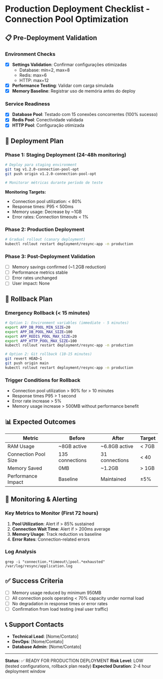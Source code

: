# Production Deployment Checklist - Connection Pool Optimization

## 📋 Pre-Deployment Validation

### Environment Checks
- [x] **Settings Validation**: Confirmar configurações otimizadas
  - Database: min=2, max=8
  - Redis: max=6
  - HTTP: max=12
- [x] **Performance Testing**: Validar com carga simulada
- [x] **Memory Baseline**: Registrar uso de memória antes do deploy

### Service Readiness
- [x] **Database Pool**: Testado com 15 conexões concorrentes (100% sucesso)
- [x] **Redis Pool**: Conectividade validada
- [x] **HTTP Pool**: Configuração otimizada

## 🚀 Deployment Plan

### Phase 1: Staging Deployment (24-48h monitoring)
```bash
# Deploy para staging environment
git tag v1.2.0-connection-pool-opt
git push origin v1.2.0-connection-pool-opt

# Monitorar métricas durante período de teste
```

**Monitoring Targets:**
- Connection pool utilization: < 80%
- Response times: P95 < 500ms
- Memory usage: Decrease by ~1GB
- Error rates: Connection timeouts < 1%

### Phase 2: Production Deployment
```bash
# Gradual rollout (canary deployment)
kubectl rollout restart deployment/resync-app -n production
```

### Phase 3: Post-Deployment Validation
- [ ] Memory savings confirmed (~1.2GB reduction)
- [ ] Performance metrics stable
- [ ] Error rates unchanged
- [ ] User impact: None

## 🔄 Rollback Plan

### Emergency Rollback (< 15 minutes)
```bash
# Option 1: Environment variables (immediate - 5 minutes)
export APP_DB_POOL_MIN_SIZE=20
export APP_DB_POOL_MAX_SIZE=100
export APP_REDIS_POOL_MAX_SIZE=20
export APP_HTTP_POOL_MAX_SIZE=100
kubectl rollout restart deployment/resync-app -n production

# Option 2: Git rollback (10-15 minutes)
git revert HEAD~1
git push origin main
kubectl rollout restart deployment/resync-app -n production
```

### Trigger Conditions for Rollback
- Connection pool utilization > 90% for > 10 minutes
- Response times P95 > 1 second
- Error rate increase > 5%
- Memory usage increase > 500MB without performance benefit

## 📊 Expected Outcomes

| Metric | Before | After | Target |
|--------|--------|-------|---------|
| RAM Usage | ~8GB active | ~6.8GB active | < 7GB |
| Connection Pool Size | 135 connections | 31 connections | < 40 |
| Memory Saved | 0MB | ~1.2GB | > 1GB |
| Performance Impact | Baseline | Maintained | ±5% |

## 🔔 Monitoring & Alerting

### Key Metrics to Monitor (First 72 hours)
1. **Pool Utilization**: Alert if > 85% sustained
2. **Connection Wait Time**: Alert if > 200ms average
3. **Memory Usage**: Track reduction vs baseline
4. **Error Rates**: Connection-related errors

### Log Analysis
```
grep -i "connection.*timeout\|pool.*exhausted" /var/log/resync/application.log
```

## ✅ Success Criteria

- [ ] Memory usage reduced by minimum 950MB
- [ ] All connection pools operating < 70% capacity under normal load
- [ ] No degradation in response times or error rates
- [ ] Confirmation from load testing (real user traffic)

## 📞 Support Contacts

- **Technical Lead**: [Nome/Contato]
- **DevOps**: [Nome/Contato]
- **Database Admin**: [Nome/Contato]

---

**Status**: ✅ READY FOR PRODUCTION DEPLOYMENT
**Risk Level**: LOW (tested configurations, rollback plan ready)
**Expected Duration**: 2-4 hour deployment window
